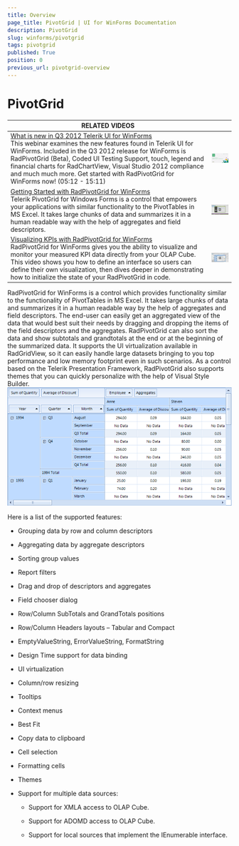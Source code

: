 ```yaml
---
title: Overview
page_title: PivotGrid | UI for WinForms Documentation
description: PivotGrid
slug: winforms/pivotgrid
tags: pivotgrid
published: True
position: 0
previous_url: pivotgrid-overview
---
```


# PivotGrid




| RELATED VIDEOS |  |
| ------ | --- |
|[What is new in Q3 2012 Telerik UI for WinForms](http://www.telerik.com/videos/winforms/what-is-new-in-q3-2012-radcontrols-for-winforms)<br>This webinar examines the new features found in Telerik UI for WinForms. Included in the Q3 2012 release for WinForms is RadPivotGrid (Beta), Coded UI Testing Support, touch, legend and financial charts for RadChartView, Visual Studio 2012 compliance and much much more. Get started with RadPivotGrid for WinForms now! (05:12 - 15:11)|![webinar Q 32012](images/webinarQ32012.png)|
|[Getting Started with RadPivotGrid for WinForms](http://www.telerik.com/videos/devcraft/getting-started-with-radpivotgrid-for-winforms)<br>Telerik PivotGrid for Windows Forms is a control that empowers your applications with similar functionality to the PivotTables in MS Excel. It takes large chunks of data and summarizes it in a human readable way with the help of aggregates and field descriptors.|![pivot-overview-001](images/pivot-overview-001.png)|
|[Visualizing KPIs with RadPivotGrid for WinForms](http://www.telerik.com/videos/winforms/visualizing-kpis-with-radpivotgrid-for-winforms)<br>RadPivotGrid for WinForms gives you the ability to visualize and monitor your measured KPI data directly from your OLAP Cube. This video shows you how to define an interface so users can define their own visualization, then dives deeper in demonstrating how to initialize the state of your RadPivotGrid in code.|![pivotgrid-overview 002](images/pivotgrid-overview002.png)|

RadPivotGrid for WinForms is a control which provides functionality similar to the functionality of PivotTables in MS Excel. It takes large chunks of data and summarizes it in a human readable way by the help of aggregates and field descriptors. The end-user can easily get an aggregated view of the data that would best suit their needs by dragging and dropping the items of the field descriptors and the aggregates. RadPivotGrid can also sort the data and show subtotals and grandtotals at the end or at the beginning of the summarized data. It supports the UI virtualization available in RadGridView, so it can easily handle large datasets bringing to you top performance and low memory footprint even in such scenarios. As a control based on the Telerik Presentation Framework, RadPivotGrid also supports themes that you can quickly personalize with the help of Visual Style Builder.<br>![pivotgrid-overview 001](images/pivotgrid-overview001.png)

Here is a list of the supported features:  

* Grouping data by row and column descriptors

* Aggregating data by aggregate descriptors

* Sorting group values

* Report filters

* Drag and drop of descriptors and aggregates

* Field chooser dialog

* Row/Column SubTotals and GrandTotals positions

* Row/Column Headers layouts – Tabular and Compact

* EmptyValueString, ErrorValueString, FormatString

* Design Time support for data binding

* UI virtualization

* Column/row resizing

* Tooltips

* Context menus

* Best Fit

* Copy data to clipboard

* Cell selection

* Formatting cells

* Themes

* Support for multiple data sources: 

  * Support for XMLA access to OLAP Cube.

  * Support for ADOMD access to OLAP Cube.

  * Support for local sources that implement the IEnumerable interface.
